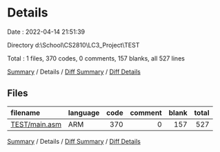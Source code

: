 # Details

Date : 2022-04-14 21:51:39

Directory d:\School\CS2810\LC3_Project\TEST

Total : 1 files,  370 codes, 0 comments, 157 blanks, all 527 lines

[Summary](results.md) / Details / [Diff Summary](diff.md) / [Diff Details](diff-details.md)

## Files
| filename | language | code | comment | blank | total |
| :--- | :--- | ---: | ---: | ---: | ---: |
| [TEST/main.asm](/TEST/main.asm) | ARM | 370 | 0 | 157 | 527 |

[Summary](results.md) / Details / [Diff Summary](diff.md) / [Diff Details](diff-details.md)